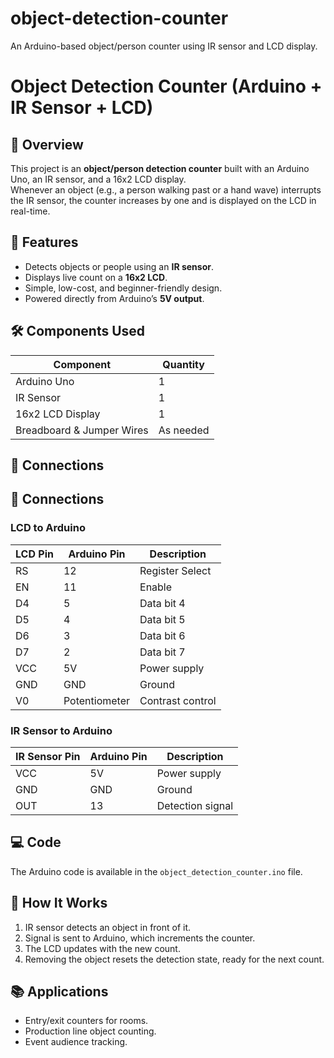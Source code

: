 # object-detection-counter
An Arduino-based object/person counter using IR sensor and LCD display.
# Object Detection Counter (Arduino + IR Sensor + LCD)

## 📌 Overview
This project is an **object/person detection counter** built with an Arduino Uno, an IR sensor, and a 16x2 LCD display.  
Whenever an object (e.g., a person walking past or a hand wave) interrupts the IR sensor, the counter increases by one and is displayed on the LCD in real-time.

## 🎯 Features
- Detects objects or people using an **IR sensor**.  
- Displays live count on a **16x2 LCD**.  
- Simple, low-cost, and beginner-friendly design.  
- Powered directly from Arduino’s **5V output**.  

## 🛠 Components Used
| Component | Quantity |
|-----------|----------|
| Arduino Uno | 1 |
| IR Sensor | 1 |
| 16x2 LCD Display | 1 |
| Breadboard & Jumper Wires | As needed |

## 🔌 Connections
## 🔌 Connections

### LCD to Arduino
| **LCD Pin** | **Arduino Pin** | **Description** |
|-------------|-----------------|-----------------|
| RS          | 12              | Register Select |
| EN          | 11              | Enable          |
| D4          | 5               | Data bit 4      |
| D5          | 4               | Data bit 5      |
| D6          | 3               | Data bit 6      |
| D7          | 2               | Data bit 7      |
| VCC         | 5V              | Power supply    |
| GND         | GND             | Ground          |
| V0          | Potentiometer   | Contrast control|

### IR Sensor to Arduino
| **IR Sensor Pin** | **Arduino Pin** | **Description** |
|-------------------|-----------------|-----------------|
| VCC               | 5V              | Power supply    |
| GND               | GND             | Ground          |
| OUT               | 13              | Detection signal|

## 💻 Code
The Arduino code is available in the `object_detection_counter.ino` file.

## 🚀 How It Works
1. IR sensor detects an object in front of it.  
2. Signal is sent to Arduino, which increments the counter.  
3. The LCD updates with the new count.  
4. Removing the object resets the detection state, ready for the next count.

## 📚 Applications
- Entry/exit counters for rooms.  
- Production line object counting.  
- Event audience tracking.  

